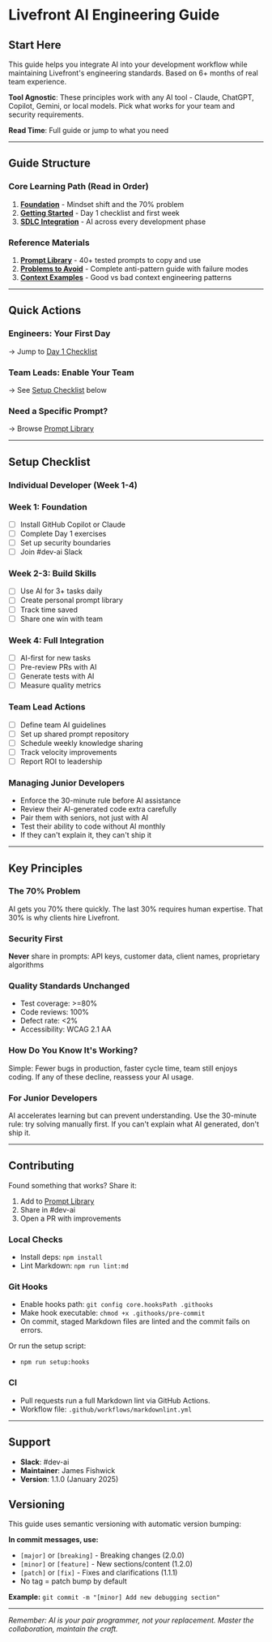 # Livefront AI Engineering Guide

## Start Here

This guide helps you integrate AI into your development workflow while maintaining Livefront's engineering standards. Based on 6+ months of real team experience.

**Tool Agnostic**: These principles work with any AI tool - Claude, ChatGPT, Copilot, Gemini, or local models. Pick what works for your team and security requirements.

**Read Time**: Full guide or jump to what you need

---

## Guide Structure

### Core Learning Path (Read in Order)

1. **[Foundation](01-foundation.md)** - Mindset shift and the 70% problem
2. **[Getting Started](02-getting-started.md)** - Day 1 checklist and first week
3. **[SDLC Integration](03-sdlc-integration.md)** - AI across every development phase

### Reference Materials

1. **[Prompt Library](04-prompt-library.md)** - 40+ tested prompts to copy and use
2. **[Problems to Avoid](05-problems-to-avoid.md)** - Complete anti-pattern guide with failure modes
3. **[Context Examples](06-context-examples.md)** - Good vs bad context engineering patterns

---

## Quick Actions

### Engineers: Your First Day

-> Jump to [Day 1 Checklist](02-getting-started.md#day-1-setup-and-first-wins)

### Team Leads: Enable Your Team

-> See [Setup Checklist](#setup-checklist) below

### Need a Specific Prompt?

-> Browse [Prompt Library](04-prompt-library.md)

---

## Setup Checklist

### Individual Developer (Week 1-4)

### Week 1: Foundation

- [ ] Install GitHub Copilot or Claude
- [ ] Complete Day 1 exercises
- [ ] Set up security boundaries
- [ ] Join #dev-ai Slack

### Week 2-3: Build Skills

- [ ] Use AI for 3+ tasks daily
- [ ] Create personal prompt library
- [ ] Track time saved
- [ ] Share one win with team

### Week 4: Full Integration

- [ ] AI-first for new tasks
- [ ] Pre-review PRs with AI
- [ ] Generate tests with AI
- [ ] Measure quality metrics

### Team Lead Actions

- [ ] Define team AI guidelines
- [ ] Set up shared prompt repository
- [ ] Schedule weekly knowledge sharing
- [ ] Track velocity improvements
- [ ] Report ROI to leadership

### Managing Junior Developers

- Enforce the 30-minute rule before AI assistance
- Review their AI-generated code extra carefully
- Pair them with seniors, not just with AI
- Test their ability to code without AI monthly
- If they can't explain it, they can't ship it

---

## Key Principles

### The 70% Problem

AI gets you 70% there quickly. The last 30% requires human expertise. That 30% is why clients hire Livefront.

### Security First

**Never** share in prompts: API keys, customer data, client names, proprietary algorithms

### Quality Standards Unchanged

- Test coverage: >=80%
- Code reviews: 100%
- Defect rate: <2%
- Accessibility: WCAG 2.1 AA

### How Do You Know It's Working?

Simple: Fewer bugs in production, faster cycle time, team still enjoys coding.
If any of these decline, reassess your AI usage.

### For Junior Developers

AI accelerates learning but can prevent understanding. Use the 30-minute rule: try solving manually first. If you can't explain what AI generated, don't ship it.

---

## Contributing

Found something that works? Share it:

1. Add to [Prompt Library](04-prompt-library.md)
2. Share in #dev-ai
3. Open a PR with improvements

### Local Checks

- Install deps: `npm install`
- Lint Markdown: `npm run lint:md`

### Git Hooks

- Enable hooks path: `git config core.hooksPath .githooks`
- Make hook executable: `chmod +x .githooks/pre-commit`
- On commit, staged Markdown files are linted and the commit fails on errors.

Or run the setup script:

- `npm run setup:hooks`

### CI

- Pull requests run a full Markdown lint via GitHub Actions.
- Workflow file: `.github/workflows/markdownlint.yml`

---

## Support

- **Slack**: #dev-ai
- **Maintainer**: James Fishwick
- **Version**: 1.1.0 (January 2025)

## Versioning

This guide uses semantic versioning with automatic version bumping:

**In commit messages, use:**

- `[major]` or `[breaking]` - Breaking changes (2.0.0)
- `[minor]` or `[feature]` - New sections/content (1.2.0)
- `[patch]` or `[fix]` - Fixes and clarifications (1.1.1)
- No tag = patch bump by default

**Example:** `git commit -m "[minor] Add new debugging section"`

---

*Remember: AI is your pair programmer, not your replacement. Master the collaboration, maintain the craft.*
